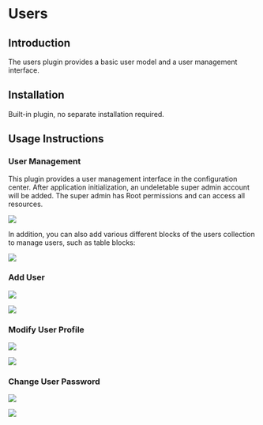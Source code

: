 # Users

<PluginInfo name="users"></PluginInfo>

## Introduction

The users plugin provides a basic user model and a user management interface.

## Installation

Built-in plugin, no separate installation required.

## Usage Instructions

### User Management

This plugin provides a user management interface in the configuration center. After application initialization, an undeletable super admin account will be added. The super admin has Root permissions and can access all resources.

![](https://nocobase-docs.oss-cn-beijing.aliyuncs.com/44bf40f56b45d4dd96c424fb08082cf6.png)

In addition, you can also add various different blocks of the users collection to manage users, such as table blocks:

![](https://nocobase-docs.oss-cn-beijing.aliyuncs.com/76b5a4652f869541a9e8f18a4568a7c9.png)

### Add User

![](https://nocobase-docs.oss-cn-beijing.aliyuncs.com/4f8ef9ffc1c17f275b62b462f6385b19.png)

![](https://nocobase-docs.oss-cn-beijing.aliyuncs.com/437828173950bd7c21b40a6243ffe150.png)

### Modify User Profile

![](https://nocobase-docs.oss-cn-beijing.aliyuncs.com/d25e06872bd1d48ed8c1139728fa5ff3.png)

![](https://nocobase-docs.oss-cn-beijing.aliyuncs.com/c140bcaab240385b9b5aca32a2ec2801.png)

### Change User Password

![](https://nocobase-docs.oss-cn-beijing.aliyuncs.com/26c24c4cebda3d144dc4e9b728c2ede5.png)

![](https://nocobase-docs.oss-cn-beijing.aliyuncs.com/23a2b2223cb5b387b3699cc6143302e8.png)